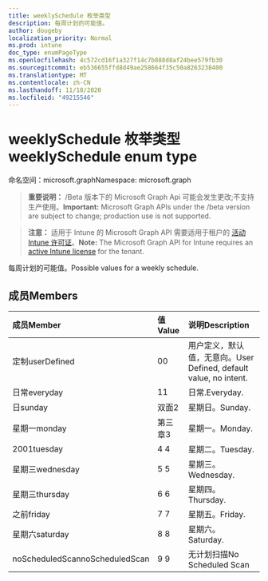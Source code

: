 ```yaml
---
title: weeklySchedule 枚举类型
description: 每周计划的可能值。
author: dougeby
localization_priority: Normal
ms.prod: intune
doc_type: enumPageType
ms.openlocfilehash: 4c572cd16f1a327f14c7b888d8af24bee579fb30
ms.sourcegitcommit: eb536655ffd8d49ae258664f35c50a8263238400
ms.translationtype: MT
ms.contentlocale: zh-CN
ms.lasthandoff: 11/18/2020
ms.locfileid: "49215546"
---
```

# <a name="weeklyschedule-enum-type"></a><span data-ttu-id="d5d64-103">weeklySchedule 枚举类型</span><span class="sxs-lookup"><span data-stu-id="d5d64-103">weeklySchedule enum type</span></span>

<span data-ttu-id="d5d64-104">命名空间：microsoft.graph</span><span class="sxs-lookup"><span data-stu-id="d5d64-104">Namespace: microsoft.graph</span></span>

> <span data-ttu-id="d5d64-105">**重要说明：** /Beta 版本下的 Microsoft Graph Api 可能会发生更改;不支持生产使用。</span><span class="sxs-lookup"><span data-stu-id="d5d64-105">**Important:** Microsoft Graph APIs under the /beta version are subject to change; production use is not supported.</span></span>

> <span data-ttu-id="d5d64-106">**注意：** 适用于 Intune 的 Microsoft Graph API 需要适用于租户的 [活动 Intune 许可证](https://go.microsoft.com/fwlink/?linkid=839381)。</span><span class="sxs-lookup"><span data-stu-id="d5d64-106">**Note:** The Microsoft Graph API for Intune requires an [active Intune license](https://go.microsoft.com/fwlink/?linkid=839381) for the tenant.</span></span>

<span data-ttu-id="d5d64-107">每周计划的可能值。</span><span class="sxs-lookup"><span data-stu-id="d5d64-107">Possible values for a weekly schedule.</span></span>

## <a name="members"></a><span data-ttu-id="d5d64-108">成员</span><span class="sxs-lookup"><span data-stu-id="d5d64-108">Members</span></span>
|<span data-ttu-id="d5d64-109">成员</span><span class="sxs-lookup"><span data-stu-id="d5d64-109">Member</span></span>|<span data-ttu-id="d5d64-110">值</span><span class="sxs-lookup"><span data-stu-id="d5d64-110">Value</span></span>|<span data-ttu-id="d5d64-111">说明</span><span class="sxs-lookup"><span data-stu-id="d5d64-111">Description</span></span>|
|:---|:---|:---|
|<span data-ttu-id="d5d64-112">定制</span><span class="sxs-lookup"><span data-stu-id="d5d64-112">userDefined</span></span>|<span data-ttu-id="d5d64-113">0</span><span class="sxs-lookup"><span data-stu-id="d5d64-113">0</span></span>|<span data-ttu-id="d5d64-114">用户定义，默认值，无意向。</span><span class="sxs-lookup"><span data-stu-id="d5d64-114">User Defined, default value, no intent.</span></span>|
|<span data-ttu-id="d5d64-115">日常</span><span class="sxs-lookup"><span data-stu-id="d5d64-115">everyday</span></span>|<span data-ttu-id="d5d64-116">1</span><span class="sxs-lookup"><span data-stu-id="d5d64-116">1</span></span>|<span data-ttu-id="d5d64-117">日常.</span><span class="sxs-lookup"><span data-stu-id="d5d64-117">Everyday.</span></span>|
|<span data-ttu-id="d5d64-118">日</span><span class="sxs-lookup"><span data-stu-id="d5d64-118">sunday</span></span>|<span data-ttu-id="d5d64-119">双面</span><span class="sxs-lookup"><span data-stu-id="d5d64-119">2</span></span>|<span data-ttu-id="d5d64-120">星期日。</span><span class="sxs-lookup"><span data-stu-id="d5d64-120">Sunday.</span></span>|
|<span data-ttu-id="d5d64-121">星期一</span><span class="sxs-lookup"><span data-stu-id="d5d64-121">monday</span></span>|<span data-ttu-id="d5d64-122">第三章</span><span class="sxs-lookup"><span data-stu-id="d5d64-122">3</span></span>|<span data-ttu-id="d5d64-123">星期一。</span><span class="sxs-lookup"><span data-stu-id="d5d64-123">Monday.</span></span>|
|<span data-ttu-id="d5d64-124">2001</span><span class="sxs-lookup"><span data-stu-id="d5d64-124">tuesday</span></span>|<span data-ttu-id="d5d64-125">4 </span><span class="sxs-lookup"><span data-stu-id="d5d64-125">4</span></span>|<span data-ttu-id="d5d64-126">星期二。</span><span class="sxs-lookup"><span data-stu-id="d5d64-126">Tuesday.</span></span>|
|<span data-ttu-id="d5d64-127">星期三</span><span class="sxs-lookup"><span data-stu-id="d5d64-127">wednesday</span></span>|<span data-ttu-id="d5d64-128">5 </span><span class="sxs-lookup"><span data-stu-id="d5d64-128">5</span></span>|<span data-ttu-id="d5d64-129">星期三。</span><span class="sxs-lookup"><span data-stu-id="d5d64-129">Wednesday.</span></span>|
|<span data-ttu-id="d5d64-130">星期三</span><span class="sxs-lookup"><span data-stu-id="d5d64-130">thursday</span></span>|<span data-ttu-id="d5d64-131">6 </span><span class="sxs-lookup"><span data-stu-id="d5d64-131">6</span></span>|<span data-ttu-id="d5d64-132">星期四。</span><span class="sxs-lookup"><span data-stu-id="d5d64-132">Thursday.</span></span>|
|<span data-ttu-id="d5d64-133">之前</span><span class="sxs-lookup"><span data-stu-id="d5d64-133">friday</span></span>|<span data-ttu-id="d5d64-134">7 </span><span class="sxs-lookup"><span data-stu-id="d5d64-134">7</span></span>|<span data-ttu-id="d5d64-135">星期五。</span><span class="sxs-lookup"><span data-stu-id="d5d64-135">Friday.</span></span>|
|<span data-ttu-id="d5d64-136">星期六</span><span class="sxs-lookup"><span data-stu-id="d5d64-136">saturday</span></span>|<span data-ttu-id="d5d64-137">8 </span><span class="sxs-lookup"><span data-stu-id="d5d64-137">8</span></span>|<span data-ttu-id="d5d64-138">星期六。</span><span class="sxs-lookup"><span data-stu-id="d5d64-138">Saturday.</span></span>|
|<span data-ttu-id="d5d64-139">noScheduledScan</span><span class="sxs-lookup"><span data-stu-id="d5d64-139">noScheduledScan</span></span>|<span data-ttu-id="d5d64-140">9 </span><span class="sxs-lookup"><span data-stu-id="d5d64-140">9</span></span>|<span data-ttu-id="d5d64-141">无计划扫描</span><span class="sxs-lookup"><span data-stu-id="d5d64-141">No Scheduled Scan</span></span>|




